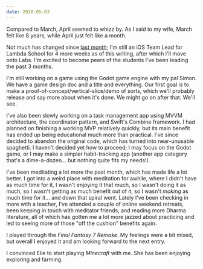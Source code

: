 ```yaml
---
date: 2020-05-03
---
```


Compared to March, April seemed to whizz by. As I said to my wife, March felt like 8 years, while April just felt like a month.

Not much has changed since [last month][]; I'm still an iOS Team Lead for Lambda School for 4 more weeks as of this writing, after which I'll move onto Labs. I'm excited to become peers of the students I've been leading the past 3 months.

I'm still working on a game using the Godot game engine with my pal Simon. We have a game design doc and a title and everything. Our first goal is to make a proof-of-concept/vertical-slice/demo of sorts, which we'll probably release and say more about when it's done. We might go on after that. We'll see.

I've also been slowly working on a task management app using MVVM architecture, the coordinator pattern, and Swift's Combine framework. I had planned on finishing a working MVP relatively quickly, but its main benefit has ended up being educational much more than practical. I've since decided to abandon the original code, which has turned into near-unusable spaghetti. I haven't decided yet how to proceed; I may focus on the Godot game, or I may make a simpler habit-tracking app (another app category that's a dime-a-dozen... but nothing quite fits my needs!).

I've been meditating a lot more the past month, which has made life a lot better. I got into a weird place with meditation for awhile, where I didn't have as much time for it, I wasn't enjoying it that much, so I wasn't doing it as much, so I wasn't getting as much benefit out of it, so I wasn't *making* as much time for it... and down that spiral went. Lately I've been checking in more with a teacher, I've attended a couple of online weekend retreats, been keeping in touch with meditator friends, and reading more Dharma literature, all of which has gotten me a lot more jazzed about practicing and led to seeing more of those "off the cushion" benefits again.

I played through the *Final Fantasy 7 Remake*. My feelings were a bit mixed, but overall I enjoyed it and am looking forward to the next entry.

I convinced Elie to start playing *Minecraft* with me. She has been enjoying exploring and farming.

[last month]: http://jonbash.com/now/2020-04-04/
